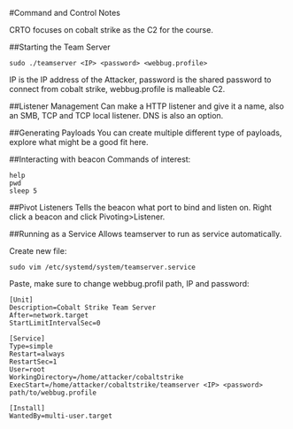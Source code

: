 #Command and Control Notes

CRTO focuses on cobalt strike as the C2 for the course. 

##Starting the Team Server
```
sudo ./teamserver <IP> <password> <webbug.profile>
```
IP is the IP address of the Attacker, password is the shared password to connect from cobalt strike, webbug.profile is malleable C2.

##Listener Management
Can make a HTTP listener and give it a name, also an SMB, TCP and TCP local listener. DNS is also an option.

##Generating Payloads
You can create multiple different type of payloads, explore what might be a good fit here.

##Interacting with beacon
Commands of interest:
```
help
pwd
sleep 5
```

##Pivot Listeners
Tells the beacon what port to bind and listen on. Right click a beacon and click Pivoting>Listener.

##Running as a Service
Allows teamserver to run as service automatically.

Create new file:
```
sudo vim /etc/systemd/system/teamserver.service
```
Paste, make sure to change webbug.profil path, IP and password:
```
[Unit]
Description=Cobalt Strike Team Server
After=network.target
StartLimitIntervalSec=0

[Service]
Type=simple
Restart=always
RestartSec=1
User=root
WorkingDirectory=/home/attacker/cobaltstrike
ExecStart=/home/attacker/cobaltstrike/teamserver <IP> <password> path/to/webbug.profile

[Install]
WantedBy=multi-user.target
```
